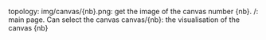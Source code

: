 topology:
img/canvas/{nb}.png: get the image of the canvas number {nb}.
/: main page. Can select the canvas
canvas/{nb}: the visualisation of the canvas {nb}
